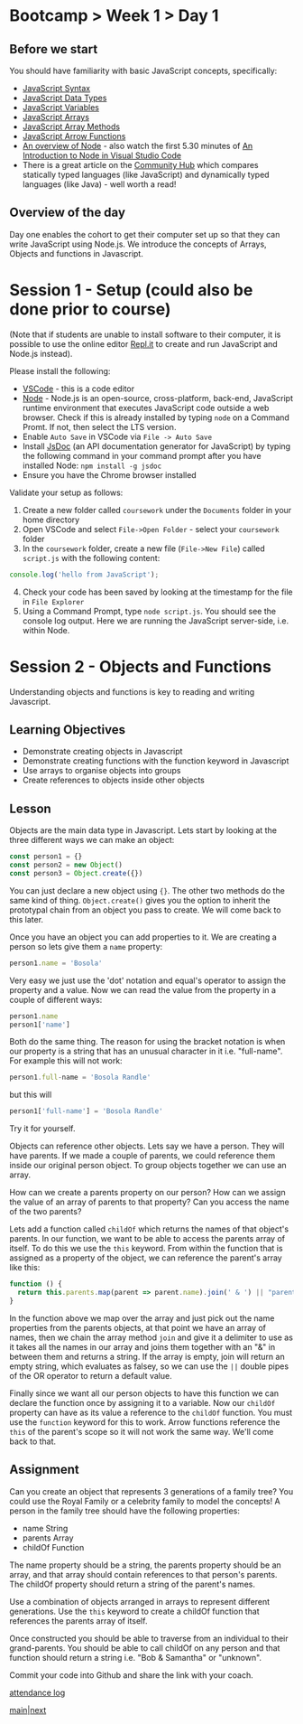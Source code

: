 # Bootcamp > Week 1 > Day 1

## Before we start
You should have familiarity with basic JavaScript concepts, specifically:
  * [JavaScript Syntax](https://www.w3schools.com/js/js_syntax.asp)
  * [JavaScript Data Types](https://www.w3schools.com/js/js_datatypes.asp)
  * [JavaScript Variables](https://www.w3schools.com/js/js_variables.asp)
  * [JavaScript Arrays](https://www.w3schools.com/js/js_arrays.asp)
  * [JavaScript Array Methods](https://www.w3schools.com/js/js_array_methods.asp)
  * [JavaScript Arrow Functions](https://www.w3schools.com/js/js_arrow_function.asp)
  * [An overview of Node](https://www.codecademy.com/articles/what-is-node) - also watch the first 5.30 minutes of [An Introduction to Node in Visual Studio Code](https://www.youtube.com/watch?v=EIQgVdoYb0M)
  * There is a great article on the [Community Hub](https://community.whitehat.org.uk/topics/16826/feed) which compares statically typed languages (like JavaScript) and dynamically typed languages (like Java) - well worth a read!

## Overview of the day

Day one enables the cohort to get their computer set up so that they can write JavaScript using Node.js. We introduce the concepts of Arrays, Objects and functions in Javascript.

# Session 1 - Setup (could also be done prior to course)
(Note that if students are unable to install software to their computer, it is possible to use the online editor [Repl.it](https://repl.it/) to create and run JavaScript and Node.js instead).

Please install the following:
   * [VSCode](https://code.visualstudio.com/) - this is a code editor
   * [Node](https://nodejs.org/en/) - Node.js is an open-source, cross-platform, back-end, JavaScript runtime environment that executes JavaScript code outside a web browser. Check if this is already installed by typing `node` on a Command Promt. If not, then select the LTS version. 
   * Enable `Auto Save` in VSCode via `File -> Auto Save`
   * Install [JsDoc](https://jsdoc.app/) (an API documentation generator for JavaScript) by typing the following command in your command prompt after you have installed Node: `npm install -g jsdoc`
   * Ensure you have the Chrome browser installed

Validate your setup as follows:
  1. Create a new folder called `coursework` under the `Documents` folder in your home directory
  2. Open VSCode and select `File->Open Folder` - select your `coursework` folder
  3. In the `coursework` folder, create a new file (`File->New File`) called `script.js` with the following content: 
```js
console.log('hello from JavaScript');
```
  4. Check your code has been saved by looking at the timestamp for the file in `File Explorer`
  5. Using a Command Prompt, type `node script.js`. You should see the console log output. Here we are running the JavaScript server-side, i.e. within Node.

# Session 2 - Objects and Functions

Understanding objects and functions is key to reading and writing Javascript. 

## Learning Objectives

* Demonstrate creating objects in Javascript
* Demonstrate creating functions with the function keyword in Javascript
* Use arrays to organise objects into groups
* Create references to objects inside other objects

## Lesson

Objects are the main data type in Javascript. Lets start by looking at the three different ways we can make an object:

```javascript
const person1 = {}
const person2 = new Object()
const person3 = Object.create({})
```
You can just declare a new object using `{}`. The other two methods do the same kind of thing. `Object.create()` gives you the option to inherit the prototypal chain from an object you pass to create. We will come back to this later.

Once you have an object you can add properties to it. We are creating a person so lets give them a `name` property:

```javascript
person1.name = 'Bosola'
```
Very easy we just use the 'dot' notation and equal's operator to assign the property and a value. Now we can read the value from the property in a couple of different ways:
```javascript
person1.name
person1['name']
```
Both do the same thing. The reason for using the bracket notation is when our property is a string that has an unusual character in it i.e. "full-name". For example this will not work:
```javascript
person1.full-name = 'Bosola Randle'
```
but this will
```javascript
person1['full-name'] = 'Bosola Randle'
```
Try it for yourself.

Objects can reference other objects. Lets say we have a person. They will have parents. If we made a couple of parents, we could reference them inside our original person object. To group objects together we can use an array.

How can we create a parents property on our person?
How can we assign the value of an array of parents to that property?
Can you access the name of the two parents?

Lets add a function called `childOf` which returns the names of that object's parents. In our function, we want to be able to access the parents array of itself. To do this we use the `this` keyword. From within the function that is assigned as a property of the object, we can reference the parent's array like this:

```javascript
function () {
  return this.parents.map(parent => parent.name).join(' & ') || "parents unknown"
}
```
In the function above we map over the array and just pick out the name properties from the parents objects, at that point we have an array of names, then we chain the array method `join` and give it a delimiter to use as it takes all the names in our array and joins them together with an "&" in between them and returns a string. If the array is empty, join will return an empty string, which evaluates as falsey, so we can use the `||` double pipes of the OR operator to return a default value.

Finally since we want all our person objects to have this function we can declare the function once by assigning it to a variable. Now our `childOf` property can have as its value a reference to the `childOf` function. You must use the `function` keyword for this to work. Arrow functions reference the `this` of the parent's scope so it will not work the same way. We'll come back to that.

## Assignment

Can you create an object that represents 3 generations of a family tree? You could use the Royal Family or a celebrity family to model the concepts! A person in the family tree should have the following properties:

* name String
* parents Array 
* childOf Function

The name property should be a string, the parents property should be an array, and that array should contain references to that person's parents. The childOf property should return a string of the parent's names.

Use a combination of objects arranged in arrays to represent different generations. Use the `this` keyword to create a childOf function that references the parents array of itself.

Once constructed you should be able to traverse from an individual to their grand-parents. You should be able to call childOf on any person and that function should return a string i.e. "Bob & Samantha" or "unknown".

Commit your code into Github and share the link with your coach.

[attendance log](https://platform.whitehat.org.uk/apprentice/attendance-log/153)

[main](/swe)|[next](/swe/bootcamp/wk1/day2.html)
